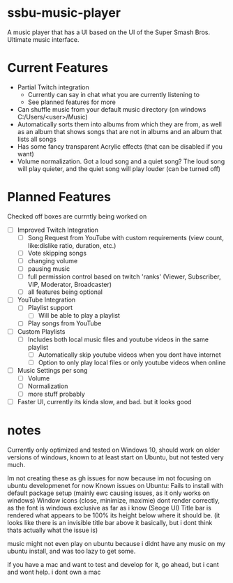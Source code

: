 # ssbu-music-player
A music player that has a UI based on the UI of the Super Smash Bros. Ultimate music interface.

# Current Features
- Partial Twitch integration
    - Currently can say in chat what you are currently listening to
    - See planned features for more
- Can shuffle music from your default music directory (on windows C:/Users/\<user\>/Music)
- Automatically sorts them into albums from which they are from, as well as an album that shows songs that are not in albums and an album that lists all songs
- Has some fancy transparent Acrylic effects (that can be disabled if you want)
- Volume normalization. Got a loud song and a quiet song? The loud song will play quieter, and the quiet song will play louder (can be turned off)

# Planned Features
Checked off boxes are currntly being worked on

- [ ] Improved Twitch Integration
    - [ ] Song Request from YouTube with custom requirements (view count, like:dislike ratio, duration, etc.)
    - [ ] Vote skipping songs
    - [ ] changing volume
    - [ ] pausing music
    - [ ] full permission control based on twitch 'ranks' (Viewer, Subscriber, VIP, Moderator, Broadcaster)
    - [ ] all features being optional
- [ ] YouTube Integration
    - [ ] Playlist support
        - [ ] Will be able to play a playlist
    - [ ] Play songs from YouTube
- [ ] Custom Playlists
    - [ ] Includes both local music files and youtube videos in the same playlist
        - [ ] Automatically skip youtube videos when you dont have internet
        - [ ] Option to only play local files or only youtube videos when online
- [ ] Music Settings per song
    - [ ] Volume
    - [ ] Normalization
    - [ ] more stuff probably
- [ ] Faster UI, currently its kinda slow, and bad. but it looks good

# notes
Currently only optimized and tested on Windows 10, should work on older versions of windows, known to at least start on Ubuntu, but not tested very much.

Im not creating these as gh issues for now because im not focusing on ubuntu developmenet for now
Known issues on Ubuntu:
Fails to install with default package setup (mainly ewc causing issues, as it only works on windows)
Window icons (close, minimize, maximie) dont render correctly, as the font is windows exclusive as far as i know (Seoge UI)
Title bar is rendered what appears to be 100% its height below where it should be. (it looks like there is an invisible title bar above it basically, but i dont think thats actually what the issue is)

music might not even play on ubuntu because i didnt have any music on my ubuntu install, and was too lazy to get some.

if you have a mac and want to test and develop for it, go ahead, but i cant and wont help. i dont own a mac
